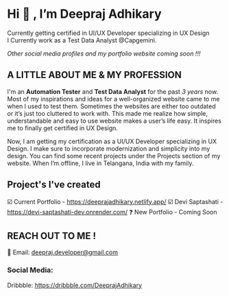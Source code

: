 # Hi 👋 , I’m Deepraj Adhikary<br/>
Currently getting certified in UI/UX Developer specializing in UX Design<br/>
I Currently work as a Test Data Analyst @Capgemini.<br/>

_Other social media profiles and my portfolio website coming soon !!!_

## **A LITTLE ABOUT ME & MY PROFESSION**
I'm an **Automation Tester** and **Test Data Analyst** for the past _3 years_ now. Most of my inspirations and ideas for a well-organized website came to me when I used to test them.  Sometimes the websites are either too outdated or it’s just too cluttered to work with. This made me realize how simple, understandable and easy to use website makes a user’s life easy. It inspires me to finally get certified in UX Design.

Now, I am getting my certification as a UI/UX Developer specializing in UX Design. I make sure to incorporate modernization and simplicity into my design. You can find some recent projects under the Projects section of my website. When I’m offline, I live in Telangana, India with my family.

## Project's I've created
☑️ Current Portfolio - https://deeprajadhikary.netlify.app/
☑️ Devi Saptashati - https://devi-saptashati-dev.onrender.com/
❓ New Portfolio - Coming Soon

## REACH OUT TO ME !
📨 Email: deepraj.developer@gmail.com<br/>
### Social Media:<br/>
Dribbble: https://dribbble.com/DeeprajAdhikary<br/>
